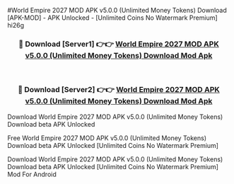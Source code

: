 #World Empire 2027 MOD APK v5.0.0 (Unlimited Money Tokens) Download [APK-MOD] - APK Unlocked - [Unlimited Coins No Watermark Premium] hi26g



<div align="center">

<h3>🔴 Download [Server1] 👉👉 <a href="https://momento.my/?title=World_Empire_2027_MOD_APK_v5.0.0_(Unlimited_Money_Tokens)_Download">World Empire 2027 MOD APK v5.0.0 (Unlimited Money Tokens) Download Mod Apk</a></h3><br>

<h3>🔴 Download [Server2] 👉👉 <a href="https://momento.my/?title=World_Empire_2027_MOD_APK_v5.0.0_(Unlimited_Money_Tokens)_Download">World Empire 2027 MOD APK v5.0.0 (Unlimited Money Tokens) Download Mod Apk</a></h3>
</div>



Download World Empire 2027 MOD APK v5.0.0 (Unlimited Money Tokens) Download beta APK Unlocked

Free World Empire 2027 MOD APK v5.0.0 (Unlimited Money Tokens) Download beta APK Unlocked [Unlimited Coins No Watermark Premium]

Download World Empire 2027 MOD APK v5.0.0 (Unlimited Money Tokens) Download beta APK Unlocked [Unlimited Coins No Watermark Premium] Mod For Android
